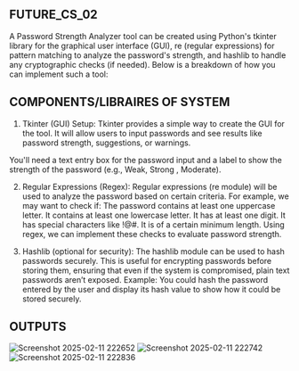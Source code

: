 ## FUTURE_CS_02

A Password Strength Analyzer tool can be created using Python's tkinter library for the graphical user interface (GUI), re (regular expressions) for pattern matching to analyze the password's strength, and hashlib to handle any cryptographic checks (if needed). Below is a breakdown of how you can implement such a tool:

## COMPONENTS/LIBRAIRES OF SYSTEM
1. Tkinter (GUI) Setup:
Tkinter provides a simple way to create the GUI for the tool. It will allow users to input passwords and see results like password strength, suggestions, or warnings.

You'll need a text entry box for the password input and a label to show the strength of the password (e.g., Weak, Strong , Moderate).

2. Regular Expressions (Regex):
Regular expressions (re module) will be used to analyze the password based on certain criteria. For example, we may want to check if:
The password contains at least one uppercase letter.
It contains at least one lowercase letter.
It has at least one digit.
It has special characters like !@#.
It is of a certain minimum length.
Using regex, we can implement these checks to evaluate password strength.

3. Hashlib (optional for security):
The hashlib module can be used to hash passwords securely. This is useful for encrypting passwords before storing them, ensuring that even if the system is compromised, plain text passwords aren’t exposed.
Example: You could hash the password entered by the user and display its hash value to show how it could be stored securely.

## OUTPUTS
![Screenshot 2025-02-11 222652](https://github.com/user-attachments/assets/2976e1fe-48fd-4188-90a2-86814bec3b32)
![Screenshot 2025-02-11 222742](https://github.com/user-attachments/assets/6a31f3ad-fbf2-484f-ba8e-5e7c81bfe33a)
![Screenshot 2025-02-11 222836](https://github.com/user-attachments/assets/82e388a9-8d80-4c9e-a7ad-099ec6b1e43e)

